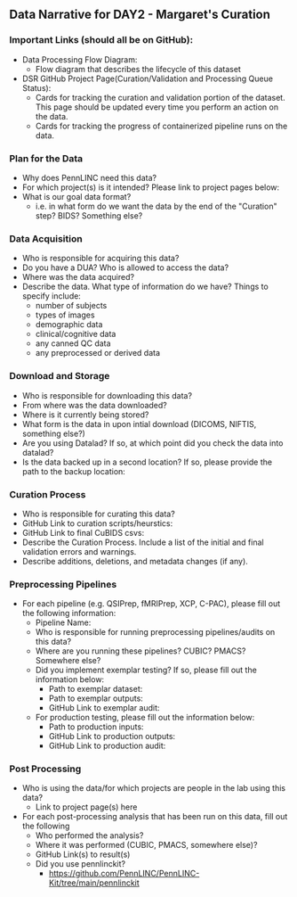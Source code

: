 ## Data Narrative for DAY2 - Margaret's Curation

### Important Links (should all be on GitHub):
* Data Processing Flow Diagram:
   * Flow diagram that describes the lifecycle of this dataset 
* DSR GitHub Project Page(Curation/Validation and Processing Queue Status):
   * Cards for tracking the curation and validation portion of the dataset. This page should be updated every time you perform an action on the data. 
   * Cards for tracking the progress of containerized pipeline runs on the data. 
   
### Plan for the Data 

* Why does PennLINC need this data?
* For which project(s) is it intended? Please link to project pages below:
* What is our goal data format?
   * i.e. in what form do we want the data by the end of the "Curation" step? BIDS? Something else? 

### Data Acquisition

* Who is responsible for acquiring this data?
* Do you have a DUA? Who is allowed to access the data?
* Where was the data acquired? 
* Describe the data. What type of information do we have? Things to specify include:
   * number of subjects
   * types of images
   * demographic data
   * clinical/cognitive data
   * any canned QC data
   * any preprocessed or derived data

### Download and Storage 

* Who is responsible for downloading this data?
* From where was the data downloaded?
* Where is it currently being stored?
* What form is the data in upon intial download (DICOMS, NIFTIS, something else?)
* Are you using Datalad? If so, at which point did you check the data into datalad?
* Is the data backed up in a second location? If so, please provide the path to the backup location:


### Curation Process

* Who is responsible for curating this data?
* GitHub Link to curation scripts/heurstics: 
* GitHub Link to final CuBIDS csvs: 
* Describe the Curation Process. Include a list of the initial and final validation errors and warnings.
* Describe additions, deletions, and metadata changes (if any).

### Preprocessing Pipelines 
* For each pipeline (e.g. QSIPrep, fMRIPrep, XCP, C-PAC), please fill out the following information:
   * Pipeline Name: 
   * Who is responsible for running preprocessing pipelines/audits on this data?
   * Where are you running these pipelines? CUBIC? PMACS? Somewhere else?
   * Did you implement exemplar testing? If so, please fill out the information below:
      * Path to exemplar dataset:
      * Path to exemplar outputs:
      * GitHub Link to exemplar audit:
    * For production testing, please fill out the information below:
      * Path to production inputs:
      * GitHub Link to production outputs:
      * GitHub Link to production audit: 

### Post Processing 

* Who is using the data/for which projects are people in the lab using this data?
   * Link to project page(s) here  
* For each post-processing analysis that has been run on this data, fill out the following
   * Who performed the analysis?
   * Where it was performed (CUBIC, PMACS, somewhere else)?
   * GitHub Link(s) to result(s)
   * Did you use pennlinckit?  
      * https://github.com/PennLINC/PennLINC-Kit/tree/main/pennlinckit  
